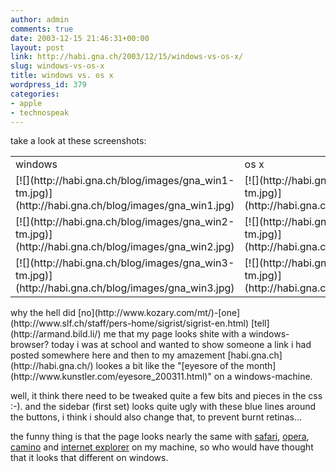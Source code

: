 ```yaml
---
author: admin
comments: true
date: 2003-12-15 21:46:31+00:00
layout: post
link: http://habi.gna.ch/2003/12/15/windows-vs-os-x/
slug: windows-vs-os-x
title: windows vs. os x
wordpress_id: 379
categories:
- apple
- technospeak
---
```


take a look at these screenshots:
<table >
	<tr >
		
<td >windows
</td>
		
<td >os x
</td>
	</tr>
	<tr >
		
<td >
[![](http://habi.gna.ch/blog/images/gna_win1-tm.jpg)](http://habi.gna.ch/blog/images/gna_win1.jpg)
		
</td>
		
<td >
[![](http://habi.gna.ch/blog/images/gna_x1-tm.jpg)](http://habi.gna.ch/blog/images/gna_x1.jpg)
		
</td>
	</tr>
	<tr >
		
<td >
[![](http://habi.gna.ch/blog/images/gna_win2-tm.jpg)](http://habi.gna.ch/blog/images/gna_win2.jpg)
		
</td>
		
<td >
[![](http://habi.gna.ch/blog/images/gna_x2-tm.jpg)](http://habi.gna.ch/blog/images/gna_x2.jpg)
		
</td>
	</tr>
	<tr >
		
<td >
[![](http://habi.gna.ch/blog/images/gna_win3-tm.jpg)](http://habi.gna.ch/blog/images/gna_win3.jpg)
		
</td>
		
<td >
[![](http://habi.gna.ch/blog/images/gna_x3-tm.jpg)](http://habi.gna.ch/blog/images/gna_x3.jpg)
		
</td>
	</tr>
</table>
why the hell did [no](http://www.kozary.com/mt/)-[one](http://www.slf.ch/staff/pers-home/sigrist/sigrist-en.html) [tell](http://armand.bild.li/) me that my page looks shite with a windows-browser?
today i was at school and wanted to show someone a link i had posted somewhere here and then to my amazement [habi.gna.ch](http://habi.gna.ch/) lookes a bit like the "[eyesore of the month](http://www.kunstler.com/eyesore_200311.html)" on a windows-machine.  

well, it think there need to be tweaked quite a few bits and pieces in the css :-). and the sidebar (first set) looks quite ugly with these blue lines around the buttons, i think i should also change that, to prevent burnt retinas...  

the funny thing is that the page looks nearly the same with [safari](http://www.apple.com/safari/), [opera](http://www.opera.com/), [camino](http://www.mozilla.org/products/camino/) and [internet explorer](http://www.microsoft.com/mac/products/internetexplorer/internetexplorer.aspx?pid=internetexplorer) on my machine, so who would have thought that it looks that different on windows.
